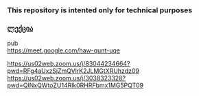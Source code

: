 ### This repository is intented only for technical purposes

### [ლექცია](https://meet.google.com/fsq-gmmg-xot)

pub<br/>
https://meet.google.com/haw-qunt-uqe

https://us02web.zoom.us/j/83044234664?pwd=RFg4aUxzSjZmQVlrK2JLMGtXRUhzdz09<br/>
https://us02web.zoom.us/j/3038323328?pwd=QlNxQWtoZU14Rlk0RHRFbmx1MG5PQT09
